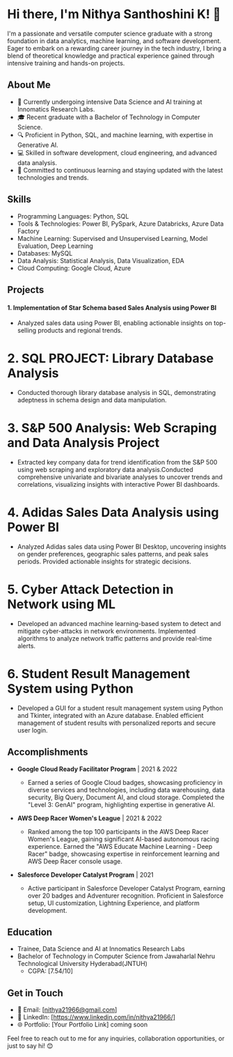 # Hi there, I'm Nithya Santhoshini K! 👋

I'm a passionate and versatile computer science graduate with a strong foundation in data analytics, machine learning, and software development. Eager to embark on a rewarding career journey in the tech industry, I bring a blend of theoretical knowledge and practical experience gained through intensive training and hands-on projects.

## About Me

- 💼 Currently undergoing intensive Data Science and AI training at Innomatics Research Labs.
- 🎓 Recent graduate with a Bachelor of Technology in Computer Science.
- 🔍 Proficient in Python, SQL, and machine learning, with expertise in Generative AI.
- 💻 Skilled in software development, cloud engineering, and advanced data analysis.
- 🌱 Committed to continuous learning and staying updated with the latest technologies and trends.

## Skills

- Programming Languages: Python, SQL
- Tools & Technologies: Power BI, PySpark, Azure Databricks, Azure Data Factory
- Machine Learning: Supervised and Unsupervised Learning, Model Evaluation, Deep Learning
- Databases: MySQL
- Data Analysis: Statistical Analysis, Data Visualization, EDA
- Cloud Computing: Google Cloud, Azure

## Projects

#### 1. Implementation of Star Schema based Sales Analysis using Power BI
- Analyzed sales data using Power BI, enabling actionable insights on top-selling products and regional trends.

# 2. SQL PROJECT: Library Database Analysis
- Conducted thorough library database analysis in SQL, demonstrating adeptness in schema design and data manipulation.

# 3. S&P 500 Analysis: Web Scraping and Data Analysis Project
- Extracted key company data for trend identification from the S&P 500 using web scraping and exploratory data analysis.Conducted comprehensive univariate and bivariate analyses to uncover trends and correlations, visualizing insights with interactive Power BI dashboards.

# 4. Adidas Sales Data Analysis using Power BI
- Analyzed Adidas sales data using Power BI Desktop, uncovering insights on gender preferences, geographic sales patterns, and peak sales periods. Provided actionable insights for strategic decisions.

# 5. Cyber Attack Detection in Network using ML
- Developed an advanced machine learning-based system to detect and mitigate cyber-attacks in network environments. Implemented algorithms to analyze network traffic patterns and provide real-time alerts.

# 6. Student Result Management System using Python
- Developed a GUI for a student result management system using Python and Tkinter, integrated with an Azure database. Enabled efficient management of student results with personalized reports and secure user login.

## Accomplishments

- **Google Cloud Ready Facilitator Program** | 2021 & 2022
  - Earned a series of Google Cloud badges, showcasing proficiency in diverse services and technologies, including data warehousing, data security, Big Query, Document AI, and cloud storage. Completed the "Level 3: GenAI" program, highlighting expertise in generative AI.

- **AWS Deep Racer Women's League** | 2021 & 2022
  - Ranked among the top 100 participants in the AWS Deep Racer Women's League, gaining significant AI-based autonomous racing experience. Earned the "AWS Educate Machine Learning - Deep Racer" badge, showcasing expertise in reinforcement learning and AWS Deep Racer console usage.

- **Salesforce Developer Catalyst Program** | 2021
  - Active participant in Salesforce Developer Catalyst Program, earning over 20 badges and Adventurer recognition. Proficient in Salesforce setup, UI customization, Lightning Experience, and platform development.

## Education

- Trainee, Data Science and AI at Innomatics Research Labs
- Bachelor of Technology in Computer Science from Jawaharlal Nehru Technological University Hyderabad(JNTUH)
  - CGPA: [7.54/10]

## Get in Touch

- 📧 Email: [nithya21966@gmail.com]
- 🔗 LinkedIn: [https://www.linkedin.com/in/nithya21966/]
- 🌐 Portfolio: [Your Portfolio Link] coming soon

Feel free to reach out to me for any inquiries, collaboration opportunities, or just to say hi! 😊
